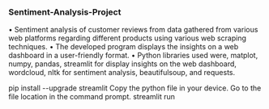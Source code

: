 ### Sentiment-Analysis-Project
 • Sentiment analysis of customer reviews from data gathered from various web platforms regarding different products using various web scraping techniques.
• The developed program displays the insights on a web dashboard in a user-friendly format.
• Python libraries used were, matplot, numpy, pandas, streamlit for display insights on the web dashboard, wordcloud, nltk for sentiment analysis, beautifulsoup, and requests.


pip install --upgrade streamlit
Copy the python file in your device. 
Go to the file location in the command prompt.
streamlit run 
